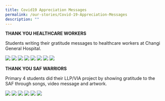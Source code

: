 ```yaml
---
title: Covid19 Appreciation Messages
permalink: /our-stories/Covid-19-Appreciation-Messages
description: ""
---
```

**THANK YOU HEALTHCARE WORKERS**


Students writing their gratitude messages to healthcare workers at Changi General Hospital.

![](/images/20200220_084549.jpg)
![](/images/IMG-20200213-WA0007.jpg)
![](/images/IMG-20200213-WA0008.jpg)
![](/images/IMG-20200213-WA0021.jpg)
![](/images/IMG-20200213-WA0023.jpeg)
![](/images/IMG-20200213-WA0034.jpg)
![](/images/IMG-20200213-WA0040.jpg)
![](/images/IMG-20200220-WA0004.jpg)

**THANK YOU SAF WARRIORS**

Primary 4 students did their LLP/VIA project by showing gratitude to the SAF through songs, video message and artwork.

![](/images/10_JANELLE%20TAN%20PEI%20EN_IMG_3743.jpg)
![](/images/15_LEE%20BO%20XUAN_LeeBoXuan_poster_thankYou_army.jpg)
![](/images/25_NIA%20AUDRINA%20BINTE%20MOHAMMAD%20REZA_IMG_1936.jpg)
![](/images/26_NIBU%20SHARON%20ROSE_P_20200506_121126.jpg)
![](/images/28_QIU%20YIXIN_IMG_9068.jpg)
![](/images/29_SANDHU%20MANVIR%20SINGH_20200509_134504.jpg)